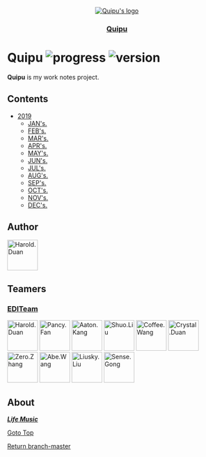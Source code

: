 <p align="center">
  <a href="https://github.com/EDITeam/team-worknotes/tree/Harold.Duan"><img src="./static/quipu.png" alt="Quipu's logo" /></a>
</p>
<h3 align="center"><a href="https://github.com/EDITeam/team-worknotes/tree/Harold.Duan">Quipu</a></h3>

# Quipu ![progress](https://img.shields.io/badge/done-9/12-yellow.svg) ![version](https://img.shields.io/badge/version-1.0.10-blue.svg?cacheSeconds=2592000)

**Quipu** is my work notes project.

## Contents

+ [2019](/2019 '2019')
  + [JAN's.](/2019/1.todo 'January')
  + [FEB's.](/2019/2.todo 'February')
  + [MAR's.](/2019/3.todo 'March')
  + [APR's.](/2019/4.todo 'April')
  + [MAY's.](/2019/5.todo 'May')
  + [JUN's.](/2019/6.todo 'June')
  + [JUL's.](/2019/7.todo 'July')
  + [AUG's.](/2019/8.todo 'August')
  + [SEP's.](/2019/9.todo 'September')
  + [OCT's.](/2019/10.todo 'October')
  + [NOV's.](/2019/11.todo 'November')
  + [DEC's.](/2019/12.todo 'December')

## Author
<p align="left">
<a href="https://github.com/haroldduan"><img src="https://avatars2.githubusercontent.com/u/16353458?s=400&v=4" width="70" alt="Harold.Duan" /></a>
</p>


## Teamers

<h3 align="left">
  <a href="https://github.com/EDITeam">EDITeam</a>
</h3>
<p align="left">
  <a href="https://github.com/haroldduan"><img src="https://avatars2.githubusercontent.com/u/16353458?s=400&v=4" width="70" alt="Harold.Duan" /></a>
  <a href="https://github.com/fancys"><img src="https://avatars3.githubusercontent.com/u/4202696?s=400&v=4" width="70" alt="Pancy.Fan" /></a>
  <a href="https://github.com/Aton5859"><img src="https://avatars2.githubusercontent.com/u/28555389?s=400&v=4" width="70" alt="Aaton.Kang" /></a>
  <a href="https://github.com/LsKeke"><img src="https://avatars1.githubusercontent.com/u/45222954?s=400&v=4" width="70" alt="Shuo.Liu" /></a>
  <a href="https://github.com/wangpenghuix"><img src="https://avatars3.githubusercontent.com/u/43561846?s=400&v=4" width="70" alt="Coffee.Wang" /></a>
  <a href="https://github.com/810688493"><img src="https://avatars1.githubusercontent.com/u/48113336?s=400&v=4" width="70" alt="Crystal.Duan" /></a>
  <a href="https://github.com/okzhangyu"><img src="https://avatars0.githubusercontent.com/u/41094697?s=400&v=4" width="70" alt="Zero.Zhang" /></a>
  <a href="https://github.com/wanghaoAbe"><img src="https://avatars1.githubusercontent.com/u/47651011?s=400&v=4" width="70" alt="Abe.Wang" /></a>
  <a href="https://github.com/liuSky001"><img src="https://avatars2.githubusercontent.com/u/23123638?s=400&v=4" width="70" alt="Liusky.Liu" /></a>
  <a href="https://github.com/gongbaohua"><img src="https://avatars2.githubusercontent.com/u/51986057?s=400&v=4" width="70" alt="Sense.Gong" /></a>
</p>

## About

[***Life Music***](https://www.kugou.com/song/#hash=E440725B71CC0EBEFD133E49417FBEAB&album_id=1077183)

[Goto Top](#readme) 

[Return branch-master](https://github.com/EDITeam/team-worknotes/tree/master#readme)